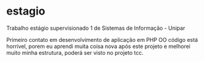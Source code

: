# estagio
Trabalho estágio supervisionado 1 de Sistemas de Informação - Unipar


Primeiro contato em desenvolvimento de aplicação em PHP OO
código está horrivel, porem eu aprendi muita coisa nova após este projeto e melhorei muito minha estrutura, poderá ser visto no projeto tcc.
